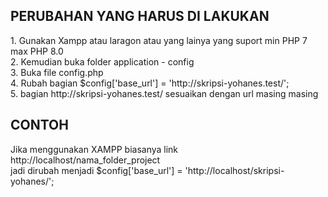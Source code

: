 <h2>PERUBAHAN YANG HARUS DI LAKUKAN</h2>
1. Gunakan Xampp atau laragon atau yang lainya yang suport min PHP 7 max PHP 8.0<br>
2. Kemudian buka folder application - config<br>
3. Buka file config.php<br>
4. Rubah bagian $config['base_url'] = 'http://skripsi-yohanes.test/';<br>
5. bagian http://skripsi-yohanes.test/ sesuaikan dengan url masing masing<br>

<h2>CONTOH</h2>
Jika menggunakan XAMPP biasanya link http://localhost/nama_folder_project<br>
jadi dirubah menjadi $config['base_url'] = 'http://localhost/skripsi-yohanes/';

